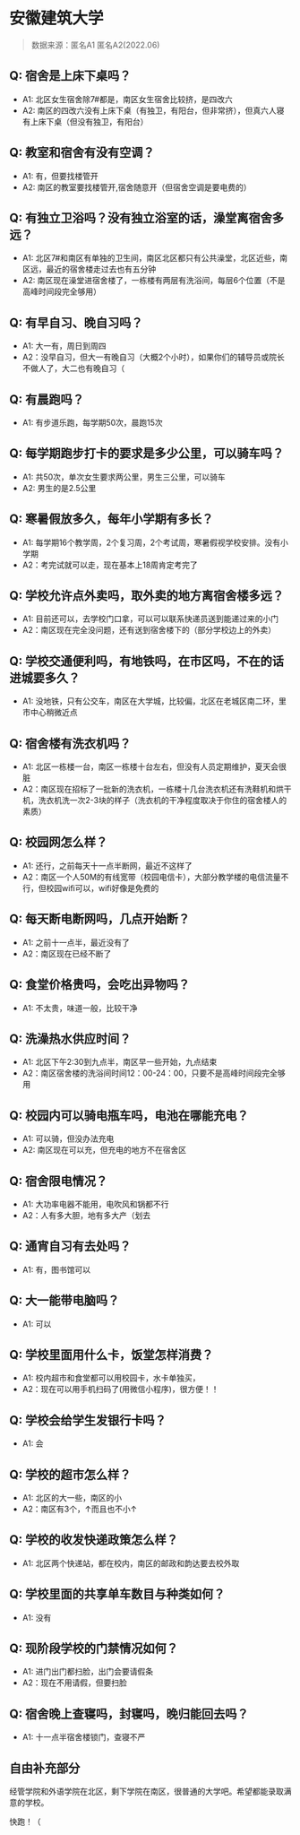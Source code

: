 # 安徽建筑大学

> 数据来源：匿名A1
>           匿名A2(2022.06)

## Q: 宿舍是上床下桌吗？

- A1: 北区女生宿舍除7#都是，南区女生宿舍比较挤，是四改六
- A2: 南区的四改六没有上床下桌（有独卫，有阳台，但非常挤），但真六人寝有上床下桌（但没有独卫，有阳台）

## Q: 教室和宿舍有没有空调？

- A1: 有，但要找楼管开
- A2: 南区的教室要找楼管开,宿舍随意开（但宿舍空调是要电费的）

## Q: 有独立卫浴吗？没有独立浴室的话，澡堂离宿舍多远？

- A1: 北区7#和南区有单独的卫生间，南区北区都只有公共澡堂，北区近些，南区远，最近的宿舍楼走过去也有五分钟
- A2: 南区现在澡堂进宿舍楼了，一栋楼有两层有洗浴间，每层6个位置（不是高峰时间段完全够用）

## Q: 有早自习、晚自习吗？

- A1: 大一有，周日到周四
- A2：没早自习，但大一有晚自习（大概2个小时），如果你们的辅导员或院长不做人了，大二也有晚自习（

## Q: 有晨跑吗？

- A1: 有步道乐跑，每学期50次，晨跑15次

## Q: 每学期跑步打卡的要求是多少公里，可以骑车吗？

- A1: 共50次，单次女生要求两公里，男生三公里，可以骑车
- A2: 男生的是2.5公里

## Q: 寒暑假放多久，每年小学期有多长？

- A1: 每学期16个教学周，2个复习周，2个考试周，寒暑假视学校安排。没有小学期
- A2：考完试就可以走，现在基本上18周肯定考完了

## Q: 学校允许点外卖吗，取外卖的地方离宿舍楼多远？

- A1: 目前还可以，去学校门口拿，可以可以联系快递员送到能递过来的小门
- A2：南区现在完全没问题，还有送到宿舍楼下的（部分学校边上的外卖）

## Q: 学校交通便利吗，有地铁吗，在市区吗，不在的话进城要多久？

- A1: 没地铁，只有公交车，南区在大学城，比较偏，北区在老城区南二环，里市中心稍微近点

## Q: 宿舍楼有洗衣机吗？

- A1: 北区一栋楼一台，南区一栋楼十台左右，但没有人员定期维护，夏天会很脏
- A2：南区现在招标了一批新的洗衣机，一栋楼十几台洗衣机还有洗鞋机和烘干机，洗衣机洗一次2-3块的样子（洗衣机的干净程度取决于你住的宿舍楼人的素质）

## Q: 校园网怎么样？

- A1: 还行，之前每天十一点半断网，最近不这样了
- A2：南区一个人50M的有线宽带（校园电信卡），大部分教学楼的电信流量不行，但校园wifi可以，wifi好像是免费的

## Q: 每天断电断网吗，几点开始断？

- A1: 之前十一点半，最近没有了
- A2：南区现在已经不断了

## Q: 食堂价格贵吗，会吃出异物吗？

- A1: 不太贵，味道一般，比较干净

## Q: 洗澡热水供应时间？

- A1: 北区下午2:30到九点半，南区早一些开始，九点结束
- A2：南区宿舍楼的洗浴间时间12：00-24：00，只要不是高峰时间段完全够用

## Q: 校园内可以骑电瓶车吗，电池在哪能充电？

- A1: 可以骑，但没办法充电
- A2: 南区现在可以充，但充电的地方不在宿舍区

## Q: 宿舍限电情况？

- A1: 大功率电器不能用，电吹风和锅都不行
- A2：人有多大胆，地有多大产（划去

## Q: 通宵自习有去处吗？

- A1: 有，图书馆可以

## Q: 大一能带电脑吗？

- A1: 可以

## Q: 学校里面用什么卡，饭堂怎样消费？

- A1: 校内超市和食堂都可以用校园卡，水卡单独买，
- A2：现在可以用手机扫码了(用微信小程序)，很方便！！

## Q: 学校会给学生发银行卡吗？

- A1: 会

## Q: 学校的超市怎么样？

- A1: 北区的大一些，南区的小
- A2：南区有3个，↑而且也不小↑

## Q: 学校的收发快递政策怎么样？

- A1: 北区两个快递站，都在校内，南区的邮政和韵达要去校外取

## Q: 学校里面的共享单车数目与种类如何？

- A1: 没有

## Q: 现阶段学校的门禁情况如何？

- A1: 进门出门都扫脸，出门会要请假条
- A2：现在不用请假，但要扫脸

## Q: 宿舍晚上查寝吗，封寝吗，晚归能回去吗？

- A1: 十一点半宿舍楼锁门，查寝不严

## 自由补充部分

经管学院和外语学院在北区，剩下学院在南区，很普通的大学吧。希望都能录取满意的学校。

快跑！（
